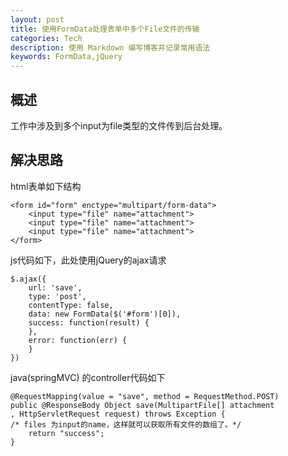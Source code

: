 ```yaml
---
layout: post
title: 使用FormData处理表单中多个File文件的传输 
categories: Tech
description: 使用 Markdown 编写博客并记录常用语法
keywords: FormData,jQuery
---
```



## 概述
工作中涉及到多个input为file类型的文件传到后台处理。

## 解决思路
html表单如下结构
    
    <form id="form" enctype="multipart/form-data">
        <input type="file" name="attachment">
        <input type="file" name="attachment">
        <input type="file" name="attachment">
    </form>

js代码如下，此处使用jQuery的ajax请求

    $.ajax({
        url: 'save',
        type: 'post',
        contentType: false,
        data: new FormData($('#form')[0]),
        success: function(result) {
        },
        error: function(err) {
        }
    })

java(springMVC) 的controller代码如下

    @RequestMapping(value = "save", method = RequestMethod.POST)
    public @ResponseBody Object save(MultipartFile[] attachment
    , HttpServletRequest request) throws Exception {
    /* files 为input的name，这样就可以获取所有文件的数组了。*/
        return "success";
    }


